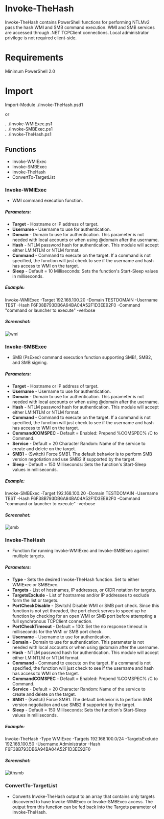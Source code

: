 # Invoke-TheHash
Invoke-TheHash contains PowerShell functions for performing NTLMv2 pass the hash WMI and SMB command execution. WMI and SMB services are accessed through .NET TCPClient connections. Local administrator privilege is not required client-side.  

# Requirements
Minimum PowerShell 2.0  

# Import 
Import-Module ./Invoke-TheHash.psd1  

or   

. ./Invoke-WMIExec.ps1  
. ./Invoke-SMBExec.ps1  
. ./Invoke-TheHash.ps1  

## Functions  
* Invoke-WMIExec  
* Invoke-SMBExec  
* Invoke-TheHash  
* ConvertTo-TargetList  

### Invoke-WMIExec
* WMI command execution function.  

##### Parameters:
* __Target__ - Hostname or IP address of target.  
* __Username__ - Username to use for authentication.  
* __Domain__ - Domain to use for authentication. This parameter is not needed with local accounts or when using @domain after the username.  
* __Hash__ - NTLM password hash for authentication. This module will accept either LM:NTLM or NTLM format.  
* __Command__ - Command to execute on the target. If a command is not specified, the function will just check to see if the username and hash has access to WMI on the target.  
* __Sleep__ - Default = 10 Milliseconds: Sets the function's Start-Sleep values in milliseconds.  

##### Example:
Invoke-WMIExec -Target 192.168.100.20 -Domain TESTDOMAIN -Username TEST -Hash F6F38B793DB6A94BA04A52F1D3EE92F0 -Command "command or launcher to execute" -verbose  

##### Screenshot:
![wmi](https://cloud.githubusercontent.com/assets/5897462/21594956/b0d9befc-d0f6-11e6-8e8f-8df8bbc017a2.png)

### Invoke-SMBExec
* SMB (PsExec) command execution function supporting SMB1, SMB2, and SMB signing.  

##### Parameters:
* __Target__ - Hostname or IP address of target.  
* __Username__ - Username to use for authentication.  
* __Domain__ - Domain to use for authentication. This parameter is not needed with local accounts or when using @domain after the username.  
* __Hash__ - NTLM password hash for authentication. This module will accept either LM:NTLM or NTLM format.  
* __Command__ - Command to execute on the target. If a command is not specified, the function will just check to see if the username and hash has access to WMI on the target.  
* __CommandCOMSPEC__ - Default = Enabled: Prepend %COMSPEC% /C to Command.  
* __Service__ - Default = 20 Character Random: Name of the service to create and delete on the target.  
* __SMB1__ - (Switch) Force SMB1. The default behavior is to perform SMB version negotiation and use SMB2 if supported by the target.  
* __Sleep__ - Default = 150 Milliseconds: Sets the function's Start-Sleep values in milliseconds.  

##### Example:
Invoke-SMBExec -Target 192.168.100.20 -Domain TESTDOMAIN -Username TEST -Hash F6F38B793DB6A94BA04A52F1D3EE92F0 -Command "command or launcher to execute" -verbose  

##### Screenshot:
![smb](https://cloud.githubusercontent.com/assets/5897462/21594963/b899ecf2-d0f6-11e6-9bd7-750b218e86a0.png)

### Invoke-TheHash  
* Function for running Invoke-WMIExec and Invoke-SMBExec against multiple targets.  

##### Parameters:
* __Type__ - Sets the desired Invoke-TheHash function. Set to either WMIExec or SMBExec.  
* __Targets__ - List of hostnames, IP addresses, or CIDR notation for targets.  
* __TargetsExclude__ - List of hostnames and/or IP addresses to exclude form the list or targets.  
* __PortCheckDisable__ - (Switch) Disable WMI or SMB port check. Since this function is not yet threaded, the port check serves to speed up he function by checking for an open WMI or SMB port before attempting a full synchronous TCPClient connection.  
* __PortCheckTimeout__ - Default = 100: Set the no response timeout in milliseconds for the WMI or SMB port check.  
* __Username__ - Username to use for authentication.  
* __Domain__ - Domain to use for authentication. This parameter is not needed with local accounts or when using @domain after the username.  
* __Hash__ - NTLM password hash for authentication. This module will accept either LM:NTLM or NTLM format.  
* __Command__ - Command to execute on the target. If a command is not specified, the function will just check to see if the username and hash has access to WMI on the target.  
* __CommandCOMSPEC__ - Default = Enabled: Prepend %COMSPEC% /C to Command.  
* __Service__ - Default = 20 Character Random: Name of the service to create and delete on the target.  
* __SMB1__ - (Switch) Force SMB1. The default behavior is to perform SMB version negotiation and use SMB2 if supported by the target.  
* __Sleep__ - Default = 150 Milliseconds: Sets the function's Start-Sleep values in milliseconds.  

##### Example:
Invoke-TheHash -Type WMIExec -Targets 192.168.100.0/24 -TargetsExclude 192.168.100.50 -Username Administrator -Hash F6F38B793DB6A94BA04A52F1D3EE92F0  

##### Screenshot:
![ithsmb](https://cloud.githubusercontent.com/assets/5897462/21594966/c0f69a62-d0f6-11e6-91f2-af9103571bde.png)

### ConvertTo-TargetList
* Converts Invoke-TheHash output to an array that contains only targets discovered to have Invoke-WMIExec or Invoke-SMBExec access. The output from this function can be fed back into the Targets parameter of Invoke-TheHash.   





